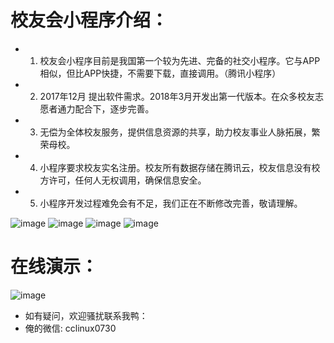 # 校友会小程序介绍：

- 1. 校友会小程序目前是我国第一个较为先进、完备的社交小程序。它与APP相似，但比APP快捷，不需要下载，直接调用。（腾讯小程序）

- 2. 2017年12月 提出软件需求。2018年3月开发出第一代版本。在众多校友志愿者通力配合下，逐步完善。

- 3. 无偿为全体校友服务，提供信息资源的共享，助力校友事业人脉拓展，繁荣母校。  

- 4. 小程序要求校友实名注册。校友所有数据存储在腾讯云，校友信息没有校方许可，任何人无权调用，确保信息安全。

- 5. 小程序开发过程难免会有不足，我们正在不断修改完善，敬请理解。

![image](https://user-images.githubusercontent.com/89234210/130171263-74ebc268-ef48-4e91-b11a-5d7bc56a83e1.png)
![image](https://user-images.githubusercontent.com/89234210/130171281-53576c97-be5e-44f5-ac72-b0727c66ad2f.png)
![image](https://user-images.githubusercontent.com/89234210/130171298-918ab48d-96a6-45a4-909a-fbc62315cc3a.png)
![image](https://user-images.githubusercontent.com/89234210/130171304-175dc29d-d540-4de2-acb0-a8c6c0590b64.png)

# 在线演示：
 ![image](https://user-images.githubusercontent.com/89234210/130171523-07fc0ca9-63d9-42cc-a5d3-9dc82048dbe8.png)



- 如有疑问，欢迎骚扰联系我鸭：
- 俺的微信: cclinux0730


